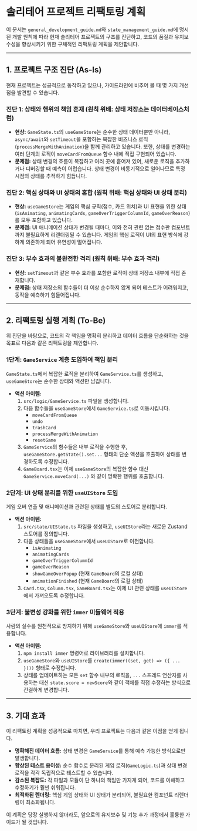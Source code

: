 # 솔리테어 프로젝트 리팩토링 계획

이 문서는 `general_development_guide.md`와 `state_management_guide.md`에 명시된 개발 원칙에 따라 현재 솔리테어 프로젝트의 구조를 진단하고, 코드의 품질과 유지보수성을 향상시키기 위한 구체적인 리팩토링 계획을 제안합니다.

---

## 1. 프로젝트 구조 진단 (As-Is)

현재 프로젝트는 성공적으로 동작하고 있으나, 가이드라인에 비추어 볼 때 몇 가지 개선점을 발견할 수 있습니다.

### 진단 1: 상태와 행위의 책임 혼재 (원칙 위배: 상태 저장소는 데이터베이스처럼)

-   **현상:** `GameState.ts`의 `useGameStore`는 순수한 상태 데이터뿐만 아니라, `async/await`와 `setTimeout`을 포함하는 복잡한 비즈니스 로직(`processMergeWithAnimation`)을 함께 관리하고 있습니다. 또한, 상태를 변경하는 여러 단계의 로직이 `moveCardFromQueue` 함수 내에 직접 구현되어 있습니다.
-   **문제점:** 상태 변경의 흐름이 복잡하고 여러 곳에 흩어져 있어, 새로운 로직을 추가하거나 디버깅할 때 예측이 어렵습니다. 상태 변경이 비동기적으로 일어나므로 특정 시점의 상태를 추적하기 힘듭니다.

### 진단 2: 핵심 상태와 UI 상태의 혼합 (원칙 위배: 핵심 상태와 UI 상태 분리)

-   **현상:** `useGameStore`는 게임의 핵심 규칙(점수, 카드 위치)과 UI 표현을 위한 상태(`isAnimating`, `animatingCards`, `gameOverTriggerColumnId`, `gameOverReason`)를 모두 포함하고 있습니다.
-   **문제점:** UI 애니메이션 상태가 변경될 때마다, 이와 전혀 관련 없는 점수판 컴포넌트까지 불필요하게 리렌더링될 수 있습니다. 게임의 핵심 로직이 UI의 표현 방식에 강하게 의존하게 되어 유연성이 떨어집니다.

### 진단 3: 부수 효과의 불완전한 격리 (원칙 위배: 부수 효과 격리)

-   **현상:** `setTimeout`과 같은 부수 효과를 포함한 로직이 상태 저장소 내부에 직접 존재합니다.
-   **문제점:** 상태 저장소의 함수들이 더 이상 순수하지 않게 되어 테스트가 어려워지고, 동작을 예측하기 힘들어집니다.

---

## 2. 리팩토링 실행 계획 (To-Be)

위 진단을 바탕으로, 코드의 각 책임을 명확히 분리하고 데이터 흐름을 단순화하는 것을 목표로 다음과 같은 리팩토링을 제안합니다.

### 1단계: `GameService` 계층 도입하여 책임 분리

`GameState.ts`에서 복잡한 로직을 분리하여 `GameService.ts`를 생성하고, `useGameStore`는 순수한 상태와 액션만 남깁니다.

-   **액션 아이템:**
    1.  `src/logic/GameService.ts` 파일을 생성합니다.
    2.  다음 함수들을 `useGameStore`에서 `GameService.ts`로 이동시킵니다.
        -   `moveCardFromQueue`
        -   `undo`
        -   `trashCard`
        -   `processMergeWithAnimation`
        -   `resetGame`
    3.  `GameService`의 함수들은 내부 로직을 수행한 후, `useGameStore.getState().set...` 형태의 단순 액션을 호출하여 상태를 변경하도록 수정합니다.
    4.  `GameBoard.tsx`는 이제 `useGameStore`의 복잡한 함수 대신 `GameService.moveCard(...)` 와 같이 명확한 행위를 호출합니다.

### 2단계: UI 상태 분리를 위한 `useUIStore` 도입

게임 오버 연출 및 애니메이션과 관련된 상태를 별도의 스토어로 분리합니다.

-   **액션 아이템:**
    1.  `src/state/UIState.ts` 파일을 생성하고, `useUIStore`라는 새로운 Zustand 스토어를 정의합니다.
    2.  다음 상태들을 `useGameStore`에서 `useUIStore`로 이전합니다.
        -   `isAnimating`
        -   `animatingCards`
        -   `gameOverTriggerColumnId`
        -   `gameOverReason`
        -   `showGameOverPopup` (현재 `GameBoard`의 로컬 상태)
        -   `animationFinished` (현재 `GameBoard`의 로컬 상태)
    3.  `Card.tsx`, `Column.tsx`, `GameBoard.tsx`는 이제 UI 관련 상태를 `useUIStore`에서 가져오도록 수정합니다.

### 3단계: 불변성 강화를 위한 `immer` 미들웨어 적용

사람의 실수를 원천적으로 방지하기 위해 `useGameStore`와 `useUIStore`에 `immer`를 적용합니다.

-   **액션 아이템:**
    1.  `npm install immer` 명령어로 라이브러리를 설치합니다.
    2.  `useGameStore`와 `useUIStore`를 `create(immer((set, get) => ({ ... })))` 형태로 수정합니다.
    3.  상태를 업데이트하는 모든 `set` 함수 내부의 로직을, `...` 스프레드 연산자를 사용하는 대신 `state.score = newScore`와 같이 객체를 직접 수정하는 방식으로 간결하게 변경합니다.

---

## 3. 기대 효과

이 리팩토링 계획을 성공적으로 마치면, 우리 프로젝트는 다음과 같은 이점을 얻게 됩니다.

-   **명확해진 데이터 흐름:** 상태 변경은 `GameService`를 통해 예측 가능한 방식으로만 발생합니다.
-   **향상된 테스트 용이성:** 순수 함수로 분리된 게임 로직(`GameLogic.ts`)과 상태 변경 로직을 각각 독립적으로 테스트할 수 있습니다.
-   **감소된 복잡도:** 각 파일과 모듈이 단 하나의 책임만 가지게 되어, 코드를 이해하고 수정하기가 훨씬 쉬워집니다.
-   **최적화된 렌더링:** 핵심 게임 상태와 UI 상태가 분리되어, 불필요한 컴포넌트 리렌더링이 최소화됩니다.

이 계획은 당장 실행하지 않더라도, 앞으로의 유지보수 및 기능 추가 과정에서 훌륭한 가이드가 될 것입니다.
